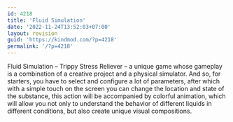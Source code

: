 ```yaml
---
id: 4218
title: 'Fluid Simulation'
date: '2022-11-24T13:52:03+07:00'
layout: revision
guid: 'https://kindmod.com/?p=4218'
permalink: '/?p=4218'
---
```


Fluid Simulation – Trippy Stress Reliever – a unique game whose gameplay is a combination of a creative project and a physical simulator. And so, for starters, you have to select and configure a lot of parameters, after which with a simple touch on the screen you can change the location and state of the substance, this action will be accompanied by colorful animation, which will allow you not only to understand the behavior of different liquids in different conditions, but also create unique visual compositions.